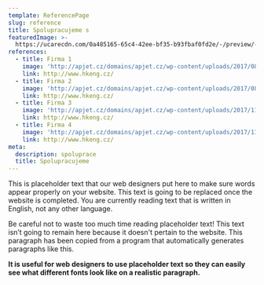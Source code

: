 ```yaml
---
template: ReferencePage
slug: reference
title: Spolupracujeme s
featuredImage: >-
  https://ucarecdn.com/0a485165-65c4-42ee-bf35-b93fbaf0fd2e/-/preview/-/rotate/270/
references: 
  - title: Firma 1
    image: 'http://apjet.cz/domains/apjet.cz/wp-content/uploads/2017/08/strojmont.png'
    link: http://www.hkeng.cz/
  - title: Firma 2
    image: 'http://apjet.cz/domains/apjet.cz/wp-content/uploads/2017/08/mias-fb-logo.png'
    link: http://www.hkeng.cz/
  - title: Firma 3
    image: 'http://apjet.cz/domains/apjet.cz/wp-content/uploads/2017/11/svitap.png'
    link: http://www.hkeng.cz/
  - title: Firma 4
    image: 'http://apjet.cz/domains/apjet.cz/wp-content/uploads/2017/11/hkeng.png'
    link: http://www.hkeng.cz/   
meta:
  description: spoluprace
  title: Spolupracujeme
---
```


This is placeholder text that our web designers put here to make sure words appear properly on your website. This text is going to be replaced once the website is completed. You are currently reading text that is written in English, not any other language.

Be careful not to waste too much time reading placeholder text! This text isn’t going to remain here because it doesn't pertain to the website. This paragraph has been copied from a program that automatically generates paragraphs like this.

**It is useful for web designers to use placeholder text so they can easily see what different fonts look like on a realistic paragraph.**
